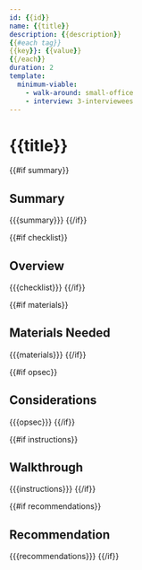 ```yaml
---
id: {{id}}
name: {{title}}
description: {{description}}
{{#each tag}}
{{key}}: {{value}}
{{/each}}
duration: 2
template:
  minimum-viable:
    - walk-around: small-office
    - interview: 3-interviewees
---
```

# {{title}}

{{#if summary}}
## Summary

{{{summary}}}
{{/if}}

{{#if checklist}}
## Overview

{{{checklist}}}
{{/if}}

{{#if materials}}
## Materials Needed

{{{materials}}}
{{/if}}

{{#if opsec}}
## Considerations

{{{opsec}}}
{{/if}}

{{#if instructions}}
## Walkthrough

{{{instructions}}}
{{/if}}

{{#if recommendations}}
## Recommendation

{{{recommendations}}}
{{/if}}
